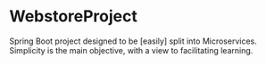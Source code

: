 # WebstoreProject
Spring Boot project designed to be [easily] split into Microservices. Simplicity is the main objective, with a view to facilitating learning.
